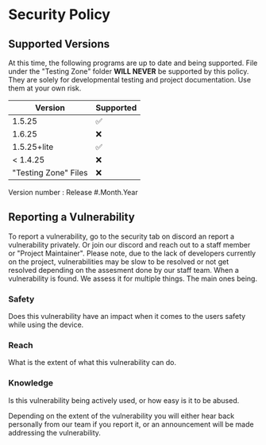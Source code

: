 # Security Policy

## Supported Versions

At this time, the following programs are up to date and being supported. File under the "Testing Zone" folder **WILL NEVER** be supported by this policy. They are solely for developmental testing and project documentation. Use them at your own risk.

| Version | Supported          |
| ------- | ------------------ |
| 1.5.25   | :white_check_mark: |
| 1.6.25   | :x:                |
| 1.5.25+lite   | :white_check_mark: |
| < 1.4.25   | :x:                |
| "Testing Zone" Files | :x: |

Version number : Release #.Month.Year

## Reporting a Vulnerability

To report a vulnerability, go to the security tab on discord an report a vulnerability privately. Or join our discord and reach out to a staff member or "Project Maintainer". 
Please note, due to the lack of developers currently on the project, vulnerabilities may be slow to be resolved or not get resolved depending on the assesment done by our staff team. 
When a vulnerability is found. We assess it for multiple things. The main ones being.
### Safety
Does this vulnerability have an impact when it comes to the users safety while using the device.
### Reach
What is the extent of what this vulnerability can do.
### Knowledge
Is this vulnerability being actively used, or how easy is it to be abused.

Depending on the extent of the vulnerability you will either hear back personally from our team if you report it, or an announcement will be made addressing the vulnerability.
